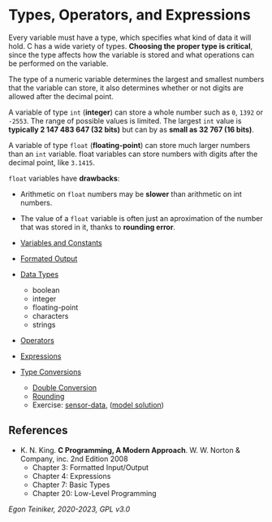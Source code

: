 # Types, Operators, and Expressions

Every variable must have a type, which specifies what kind of data it will hold.
C has a wide variety of types.
**Choosing the proper type is critical**, since the type affects how the variable is stored and what operations can be performed on the variable.

The type of a numeric variable determines the largest and smallest numbers that the variable can store, it also determines whether or not digits are allowed after the decimal point.

A variable of type `int` (**integer**) can store a whole number such as `0`, `1392` or `-2553`.
The range of possible values is limited. The largest `int` value is **typically 2 147 483 647 (32 bits)** but 
can by as **small as 32 767 (16 bits)**. 

A variable of type `float` (**floating-point**) can store much larger numbers than an `int` variable.
float variables can store numbers with digits after the decimal point, like `3.1415`.

`float` variables have **drawbacks**:
* Arithmetic on `float` numbers may be **slower** than arithmetic on int numbers.
* The value of a `float` variable is often just an aproximation of the number that was stored in it, 
    thanks to **rounding error**.


* [Variables and Constants](variables-and-constants/)

* [Formated Output](formated-output)

* [Data Types](types)
  * boolean
  * integer
  * floating-point 
  * characters 
  * strings 

* [Operators](operators) 

* [Expressions](expressions)

* [Type Conversions](type-conversions)
    * [Double Conversion](type-conversions/double-conversion)
    * [Rounding](type-conversions/rounding)
    * Exercise: [sensor-data](type-conversions/sensor-data-exercise), ([model solution](type-conversions/sensor-data))


## References
* K. N. King. **C Programming, A Modern Approach**. W. W. Norton & Company, inc. 2nd Edition 2008
  * Chapter 3: Formatted Input/Output 
  * Chapter 4: Expressions  
  * Chapter 7: Basic Types
  * Chapter 20: Low-Level Programming
  
*Egon Teiniker, 2020-2023, GPL v3.0* 
